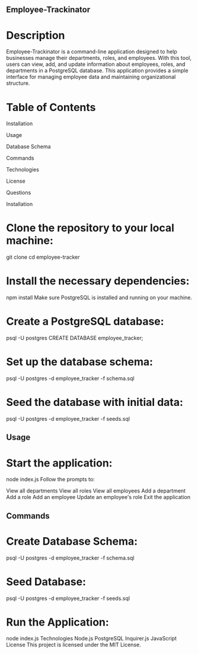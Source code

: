 ## Employee-Trackinator ##
# Description #
Employee-Trackinator is a command-line application designed to help businesses manage their departments, roles, and employees. With this tool, users can view, add, and update information about employees, roles, and departments in a PostgreSQL database. This application provides a simple interface for managing employee data and maintaining organizational structure.

# Table of Contents #

Installation

Usage

Database Schema

Commands

Technologies

License

Questions

Installation





# Clone the repository to your local machine: #

git clone <repository-url>
cd employee-tracker





# Install the necessary dependencies: #

npm install
Make sure PostgreSQL is installed and running on your machine.





# Create a PostgreSQL database: #

psql -U postgres
CREATE DATABASE employee_tracker;





# Set up the database schema: #

psql -U postgres -d employee_tracker -f schema.sql




# Seed the database with initial data: #

psql -U postgres -d employee_tracker -f seeds.sql




## Usage ##
# Start the application: #

node index.js
Follow the prompts to:

View all departments
View all roles
View all employees
Add a department
Add a role
Add an employee
Update an employee's role
Exit the application





## Commands ##
# Create Database Schema: #

psql -U postgres -d employee_tracker -f schema.sql

# Seed Database: #

psql -U postgres -d employee_tracker -f seeds.sql

# Run the Application: #

node index.js
Technologies
Node.js
PostgreSQL
Inquirer.js
JavaScript
License
This project is licensed under the MIT License.
